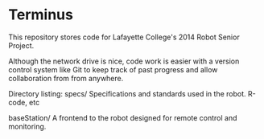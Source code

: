 Terminus
========

This repository stores code for Lafayette College's 2014 Robot Senior Project. 
 
Although the network drive is nice, code work is easier with a version control system like Git to keep track of past progress and allow collaboration from from anywhere.

Directory listing:
specs/ Specifications and standards used in the robot. R-code, etc

baseStation/ A frontend to the robot designed for remote control and monitoring. 

